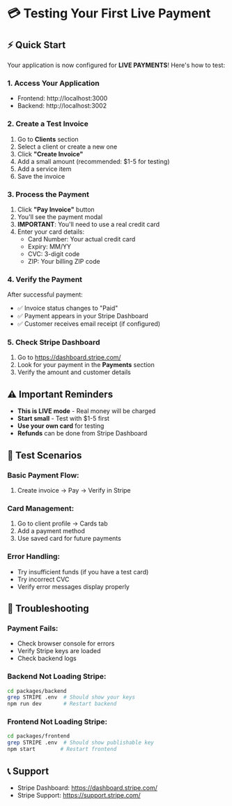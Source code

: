 # 💳 Testing Your First Live Payment

## ⚡ Quick Start

Your application is now configured for **LIVE PAYMENTS**! Here's how to test:

### 1. Access Your Application

- Frontend: http://localhost:3000
- Backend: http://localhost:3002

### 2. Create a Test Invoice

1. Go to **Clients** section
2. Select a client or create a new one
3. Click **"Create Invoice"**
4. Add a small amount (recommended: $1-5 for testing)
5. Add a service item
6. Save the invoice

### 3. Process the Payment

1. Click **"Pay Invoice"** button
2. You'll see the payment modal
3. **IMPORTANT**: You'll need to use a real credit card
4. Enter your card details:
   - Card Number: Your actual credit card
   - Expiry: MM/YY
   - CVC: 3-digit code
   - ZIP: Your billing ZIP code

### 4. Verify the Payment

After successful payment:

- ✅ Invoice status changes to "Paid"
- ✅ Payment appears in your Stripe Dashboard
- ✅ Customer receives email receipt (if configured)

### 5. Check Stripe Dashboard

1. Go to https://dashboard.stripe.com/
2. Look for your payment in the **Payments** section
3. Verify the amount and customer details

## ⚠️ Important Reminders

- **This is LIVE mode** - Real money will be charged
- **Start small** - Test with $1-5 first
- **Use your own card** for testing
- **Refunds** can be done from Stripe Dashboard

## 🧪 Test Scenarios

### Basic Payment Flow:

1. Create invoice → Pay → Verify in Stripe

### Card Management:

1. Go to client profile → Cards tab
2. Add a payment method
3. Use saved card for future payments

### Error Handling:

- Try insufficient funds (if you have a test card)
- Try incorrect CVC
- Verify error messages display properly

## 🚨 Troubleshooting

### Payment Fails:

- Check browser console for errors
- Verify Stripe keys are loaded
- Check backend logs

### Backend Not Loading Stripe:

```bash
cd packages/backend
grep STRIPE .env  # Should show your keys
npm run dev       # Restart backend
```

### Frontend Not Loading Stripe:

```bash
cd packages/frontend
grep STRIPE .env  # Should show publishable key
npm start        # Restart frontend
```

## 📞 Support

- Stripe Dashboard: https://dashboard.stripe.com/
- Stripe Support: https://support.stripe.com/
